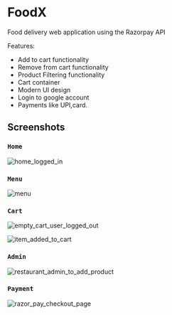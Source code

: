 # FoodX

Food delivery web application using the Razorpay API

Features:

* Add to cart functionality
* Remove from cart functionality
* Product Filtering functionality
* Cart container
* Modern UI design
* Login to google account
* Payments like UPI,card.

## Screenshots

### `Home`
![home_logged_in](https://user-images.githubusercontent.com/63772315/193062771-ab5fc65c-f148-4272-a846-4942a7c308b4.png)

### `Menu`
![menu](https://user-images.githubusercontent.com/63772315/193062869-12019bf2-ffc3-4c79-a6ae-e0c4c7490304.png)

### `Cart`
![empty_cart_user_logged_out](https://user-images.githubusercontent.com/63772315/193063216-320514f1-d30f-44b6-bd5a-b3e0c0d05fcf.png)

![item_added_to_cart](https://user-images.githubusercontent.com/63772315/193063231-45e268ad-502d-4cfe-a8f5-4a5a4df38af2.png)

### `Admin`
![restaurant_admin_to_add_product](https://user-images.githubusercontent.com/63772315/193063343-ddb6986b-ee6f-4b8f-a2d4-9c7f3b38c8ed.png)

### `Payment`
![razor_pay_checkout_page](https://user-images.githubusercontent.com/63772315/193063423-54934d29-407e-45b5-8061-58db0f86125d.png)

